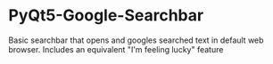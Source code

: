 # PyQt5-Google-Searchbar
Basic searchbar that opens and googles searched text in default web browser. Includes an equivalent "I'm feeling lucky" feature
